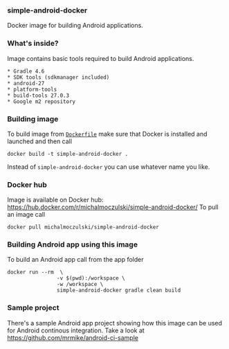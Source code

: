 ### simple-android-docker

Docker image for building Android applications.

### What's inside?
Image contains basic tools required to build Android applications.
```
* Gradle 4.6
* SDK tools (sdkmanager included)
* android-27
* platform-tools
* build-tools 27.0.3
* Google m2 repository
```
### Building image
To build image from [`Dockerfile`](https://github.com/mrmike/SimpleAndroidDocker/blob/master/Dockerfile) make sure that Docker is installed and launched and then call
```
docker build -t simple-android-docker .
```
Instead of `simple-android-docker` you can use whatever name you like.

### Docker hub
Image is available on Docker hub: https://hub.docker.com/r/michalmoczulski/simple-android-docker/
To pull an image call
```
docker pull michalmoczulski/simple-android-docker
```

### Building Android app using this image
To build an Android app call from the app folder
```
docker run --rm  \
                -v $(pwd):/workspace \
                -w /workspace \
                simple-android-docker gradle clean build
```

### Sample project
There's a sample Android app project showing how this image can be used for Android continous integration. Take a look at https://github.com/mrmike/android-ci-sample

